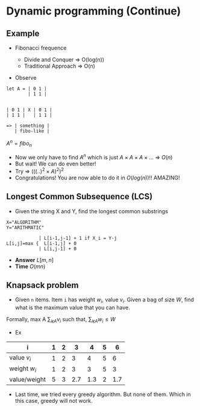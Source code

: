 # Dynamic programming (Continue)

## Example
- Fibonacci frequence
    - Divide and Conquer => O(log(n))
    - Traditional Approach => O(n)

- Observe
```
let A = | 0 1 |
        | 1 1 |


| 0 1 | X | 0 1 |
| 1 1 |   | 1 1 |

=> | something |
   | fibo-like |

```
$A^n=fibo_n$
- Now we only have to find $A^n$ which is just $A\times{A}\times{A}\times{...}$ => $O(n)$
- But wait! We can do even better!
- Try => $(((..)^2\times{A})^2)^2$
- Congratulations! You are now able to do it in $O(log(n))$!! AMAZING!

## Longest Common Subsequence (LCS)
- Given the string X and Y, find the longest common substrings
```
X="ALGORITHM"
Y="ARITHMATIC"
```
```
            | L[i-1,j-1] + 1 if X_i = Y-j
L[i,j]=max {  L[i-1,j] + 0
            | L[i,j-1] + 0
```
- **Answer** $L[m,n]$
- **Time** $O(mn)$

## Knapsack problem
- Given ```n``` items. Item ```i``` has weight $w_i$, value $v_i$. Given a bag of size $W$, find what is the maximum value that you can have.

Formally, max A $\sum_{i\epsilon{A}}v_i$ such that, $\sum_{i\epsilon{A}}w_i\leq{W}$

- Ex

|i|1|2|3|4|5|6|
|--|--|--|--|--|--|--|
|value $v_i$|1|2|3|4|5|6|
|weight $w_i$|1|2|3|3|5|3|
|value/weight|5|3|2.7|1.3|2|1.7|

- Last time, we tried every greedy algorithm. But none of them. Which in this case, greedy will not work.



